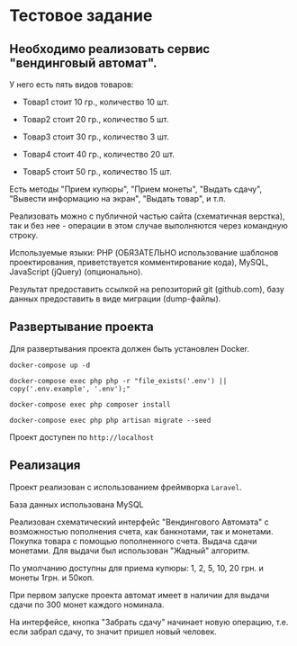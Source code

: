 # Тестовое задание

## Необходимо реализовать сервис "вендинговый автомат".

У него есть пять видов товаров:

+ Товар1 стоит 10 гр., количество 10 шт.

+ Товар2 стоит 20 гр., количество 5 шт.

+ Товар3 стоит 30 гр., количество 3 шт.

+ Товар4 стоит 40 гр., количество 20 шт.

+ Товар5 стоит 50 гр., количество 15 шт.

Есть методы "Прием купюры", "Прием монеты", "Выдать сдачу", "Вывести информацию на экран", "Выдать товар", и т.п.

Реализовать можно с публичной частью сайта (схематичная верстка), так и без нее - операции в этом случае выполняются
через командную строку.

Используемые языки: PHP (ОБЯЗАТЕЛЬНО использование шаблонов проектирования, приветствуется комментирование кода), MySQL,
JavaScript (jQuery) (опционально).

Результат предоставить ссылкой на репозиторий git (github.com), базу данных предоставить в виде миграции (dump-файлы).

## Развертывание проекта

Для развертывания проекта должен быть установлен Docker.

```
docker-compose up -d

docker-compose exec php php -r "file_exists('.env') || copy('.env.example', '.env');"

docker-compose exec php composer install

docker-compose exec php php artisan migrate --seed
```

Проект доступен по `http://localhost`

## Реализация

Проект реализован с использованием фреймворка `Laravel`.

База данных использована MySQL

Реализован схематический интерфейс "Вендингового Автомата" с возможностью пополнения счета, как банкнотами, так и
монетами. Покупка товара с помощью пополненного счета. Выдача сдачи монетами. Для выдачи был использован "Жадный"
алгоритм.

По умолчанию доступны для приема купюры: 1, 2, 5, 10, 20 грн. и монеты 1грн. и 50коп.

При первом запуске проекта автомат имеет в наличии для выдачи сдачи по 300 монет каждого номинала.

На интерфейсе, кнопка "Забрать сдачу" начинает новую операцию, т.е. если забрал сдачу, то значит пришел новый человек.
